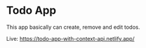 # Todo App

This app basically can create, remove and edit todos.

Live: https://todo-app-with-context-api.netlify.app/
